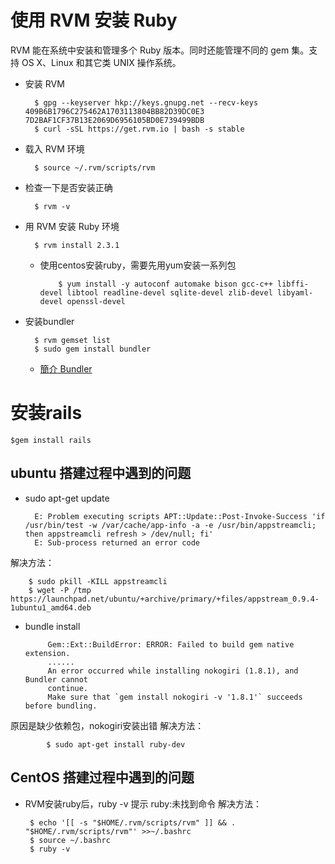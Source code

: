 # 使用 RVM 安装 Ruby

RVM 能在系统中安装和管理多个 Ruby 版本。同时还能管理不同的 gem 集。支持 OS X、Linux 和其它类 UNIX 操作系统。

- 安装 RVM

		$ gpg --keyserver hkp://keys.gnupg.net --recv-keys 409B6B1796C275462A1703113804BB82D39DC0E3 7D2BAF1CF37B13E2069D6956105BD0E739499BDB
		$ curl -sSL https://get.rvm.io | bash -s stable

- 载入 RVM 环境

		$ source ~/.rvm/scripts/rvm

- 检查一下是否安装正确

		$ rvm -v


- 用 RVM 安装 Ruby 环境

		$ rvm install 2.3.1

  - 使用centos安装ruby，需要先用yum安装一系列包

			$ yum install -y autoconf automake bison gcc-c++ libffi-devel libtool readline-devel sqlite-devel zlib-devel libyaml-devel openssl-devel


- 安装bundler

		$ rvm gemset list
		$ sudo gem install bundler

  - [簡介 Bundler](https://www.cnblogs.com/yulongzhou/p/6392329.html?utm_source=itdadao&utm_medium=referral)

# 安装rails

	$gem install rails


## ubuntu 搭建过程中遇到的问题
- sudo apt-get update

		E: Problem executing scripts APT::Update::Post-Invoke-Success 'if /usr/bin/test -w /var/cache/app-info -a -e /usr/bin/appstreamcli; then appstreamcli refresh > /dev/null; fi'
		E: Sub-process returned an error code
解决方法：

		$ sudo pkill -KILL appstreamcli
		$ wget -P /tmp https://launchpad.net/ubuntu/+archive/primary/+files/appstream_0.9.4-1ubuntu1_amd64.deb

-  bundle install

			Gem::Ext::BuildError: ERROR: Failed to build gem native extension.
			......
			An error occurred while installing nokogiri (1.8.1), and Bundler cannot
			continue.
			Make sure that `gem install nokogiri -v '1.8.1'` succeeds before bundling.
 原因是缺少依赖包，nokogiri安装出错
  解决方法：

			$ sudo apt-get install ruby-dev

## CentOS 搭建过程中遇到的问题

 - RVM安装ruby后，ruby -v 提示 ruby:未找到命令
解决方法：

		$ echo '[[ -s "$HOME/.rvm/scripts/rvm" ]] && . "$HOME/.rvm/scripts/rvm"' >>~/.bashrc
		$ source ~/.bashrc
		$ ruby -v
